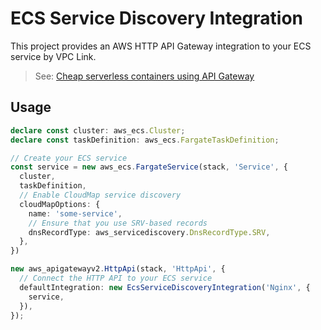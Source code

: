 # ECS Service Discovery Integration

This project provides an AWS HTTP API Gateway integration to your ECS service by VPC Link.

> See: [Cheap serverless containers using API Gateway][aidan]

[aidan]: https://awsteele.com/blog/2022/10/15/cheap-serverless-containers-using-api-gateway.html

## Usage

```ts
declare const cluster: aws_ecs.Cluster;
declare const taskDefinition: aws_ecs.FargateTaskDefinition;

// Create your ECS service
const service = new aws_ecs.FargateService(stack, 'Service', {
  cluster,
  taskDefinition,
  // Enable CloudMap service discovery
  cloudMapOptions: {
    name: 'some-service',
    // Ensure that you use SRV-based records
    dnsRecordType: aws_servicediscovery.DnsRecordType.SRV,
  },
})

new aws_apigatewayv2.HttpApi(stack, 'HttpApi', {
  // Connect the HTTP API to your ECS service
  defaultIntegration: new EcsServiceDiscoveryIntegration('Nginx', {
    service,
  }),
});
```
